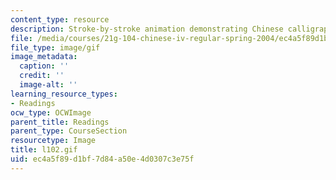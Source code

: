 ```yaml
---
content_type: resource
description: Stroke-by-stroke animation demonstrating Chinese calligraphy.
file: /media/courses/21g-104-chinese-iv-regular-spring-2004/ec4a5f89d1bf7d84a50e4d0307c3e75f_l102.gif
file_type: image/gif
image_metadata:
  caption: ''
  credit: ''
  image-alt: ''
learning_resource_types:
- Readings
ocw_type: OCWImage
parent_title: Readings
parent_type: CourseSection
resourcetype: Image
title: l102.gif
uid: ec4a5f89-d1bf-7d84-a50e-4d0307c3e75f
---
```

